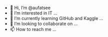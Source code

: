 - 👋 Hi, I’m @aufatsee
- 👀 I’m interested in IT ...
- 🌱 I’m currently learning GitHub and Kaggle ...
- 💞️ I’m looking to collaborate on ...
- 📫 How to reach me ...

<!---
aufatsee/aufatsee is a ✨ special ✨ repository because its `README.md` (this file) appears on your GitHub profile.
You can click the Preview link to take a look at your changes.
--->

